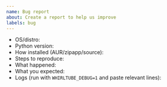 ```yaml
---
name: Bug report
about: Create a report to help us improve
labels: bug
---
```


- OS/distro:
- Python version:
- How installed (AUR/zipapp/source):
- Steps to reproduce:
- What happened:
- What you expected:
- Logs (run with `WHIRLTUBE_DEBUG=1` and paste relevant lines):
